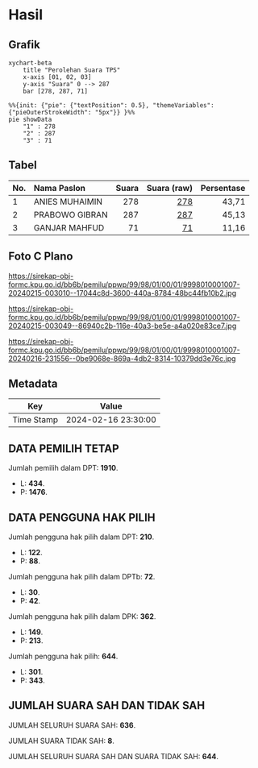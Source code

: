 # Hasil

## Grafik

```mermaid
xychart-beta
    title "Perolehan Suara TPS"
    x-axis [01, 02, 03]
    y-axis "Suara" 0 --> 287
    bar [278, 287, 71]
```

```mermaid
%%{init: {"pie": {"textPosition": 0.5}, "themeVariables": {"pieOuterStrokeWidth": "5px"}} }%%
pie showData
    "1" : 278
    "2" : 287
    "3" : 71
```

## Tabel

| No. | Nama Paslon    | Suara | Suara (raw) | Persentase |
|:--- |:-------------- | -----:| -----------:| ----------:|
| 1   | ANIES MUHAIMIN | 278   | [278][p-1]  | 43,71      |
| 2   | PRABOWO GIBRAN | 287   | [287][p-2]  | 45,13      |
| 3   | GANJAR MAHFUD  | 71    | [71][p-3]   | 11,16      |


[p-1]: https://github.com/gigit-pemilu/pemilu-2024-99-luar-negeri/blob/main/pilpres/hitung-suara/sub/99-luar-negeri/sub/98-riyadh-arab-saudi/sub/01-riyadh-arab-saudi/sub/0001-riyadh-arab-saudi/sub/007-tps-006/sub/paslon-1.txt
[p-2]: https://github.com/gigit-pemilu/pemilu-2024-99-luar-negeri/blob/main/pilpres/hitung-suara/sub/99-luar-negeri/sub/98-riyadh-arab-saudi/sub/01-riyadh-arab-saudi/sub/0001-riyadh-arab-saudi/sub/007-tps-006/sub/paslon-2.txt
[p-3]: https://github.com/gigit-pemilu/pemilu-2024-99-luar-negeri/blob/main/pilpres/hitung-suara/sub/99-luar-negeri/sub/98-riyadh-arab-saudi/sub/01-riyadh-arab-saudi/sub/0001-riyadh-arab-saudi/sub/007-tps-006/sub/paslon-3.txt

## Foto C Plano

https://sirekap-obj-formc.kpu.go.id/bb6b/pemilu/ppwp/99/98/01/00/01/9998010001007-20240215-003010--17044c8d-3600-440a-8784-48bc44fb10b2.jpg

https://sirekap-obj-formc.kpu.go.id/bb6b/pemilu/ppwp/99/98/01/00/01/9998010001007-20240215-003049--86940c2b-116e-40a3-be5e-a4a020e83ce7.jpg

https://sirekap-obj-formc.kpu.go.id/bb6b/pemilu/ppwp/99/98/01/00/01/9998010001007-20240216-231556--0be9068e-869a-4db2-8314-10379dd3e76c.jpg


## Metadata

| Key        | Value               |
| ---------- | ------------------- |
| Time Stamp | 2024-02-16 23:30:00 |


## DATA PEMILIH TETAP

Jumlah pemilih dalam DPT: **1910**.
 * L: **434**.
 * P: **1476**.

## DATA PENGGUNA HAK PILIH

Jumlah pengguna hak pilih dalam DPT: **210**.
 * L: **122**.
 * P: **88**.

Jumlah pengguna hak pilih dalam DPTb: **72**.
 * L: **30**.
 * P: **42**.

Jumlah pengguna hak pilih dalam DPK: **362**.
 * L: **149**.
 * P: **213**.

Jumlah pengguna hak pilih: **644**.
 * L: **301**.
 * P: **343**.

## JUMLAH SUARA SAH DAN TIDAK SAH

JUMLAH SELURUH SUARA SAH: **636**.

JUMLAH SUARA TIDAK SAH: **8**.

JUMLAH SELURUH SUARA SAH DAN SUARA TIDAK SAH: **644**.


